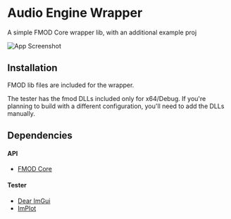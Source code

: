 
# Audio Engine Wrapper

A simple FMOD Core wrapper lib, with an additional example proj



![App Screenshot](https://raw.githubusercontent.com/nicex000/FMOD-Wrapper/master/media/image.png)


## Installation

FMOD lib files are included for the wrapper.

The tester has the fmod DLLs included only for x64/Debug. If you're planning to build with a different configuration, you'll need to add the DLLs manually.
## Dependencies
#### API
 - [FMOD Core](https://www.fmod.com/core)
#### Tester
 - [Dear ImGui](https://github.com/ocornut/imgui)
 - [ImPlot](https://github.com/epezent/implot)

